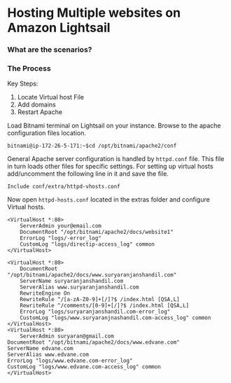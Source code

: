 # Hosting Multiple websites on Amazon Lightsail

### What are the scenarios?

### The Process
Key Steps:
1. Locate Virtual host File
2. Add domains
3. Restart Apache

Load Bitnami terminal on Lightsail on your instance. Browse to the apache configuration files location.
```
bitnami@ip-172-26-5-171:~$cd /opt/bitnami/apache2/conf
```
General Apache server configuration is handled by ```httpd.conf``` file. This file in turn loads other files for specific  settings. For setting up virtual hosts add/uncomment the following line in it and save the file.
```
Include conf/extra/httpd-vhosts.conf
```
Now open ```httpd-hosts.conf``` located in the extras folder and configure Virtual hosts.

```
<VirtualHost *:80>
    ServerAdmin your@email.com
    DocumentRoot "/opt/bitnami/apache2/docs/website1"
    ErrorLog "logs/-error_log"
    CustomLog "logs/directip-access_log" common
</VirtualHost>

<VirtualHost *:80>
    DocumentRoot "/opt/bitnami/apache2/docs/www.suryaranjanshandil.com"
    ServerName suryaranjanshandil.com
    ServerAlias www.suryaranjanshandil.com
    RewriteEngine On
    RewriteRule ^/[a-zA-Z0-9]+[/]?$ /index.html [QSA,L]
    RewriteRule ^/comments/[0-9]+[/]?$ /index.html [QSA,L]
    ErrorLog "logs/suryaranjanshandil.com-error_log"
    CustomLog "logs/www.suryaranjnashandil.com-access_log" common
</VirtualHost>
<VirtualHost *:80>
    ServerAdmin suryaran@gmail.com
DocumentRoot "/opt/bitnami/apache2/docs/www.edvane.com"
ServerName edvane.com
ServerAlias www.edvane.com
ErrorLog "logs/www.edvane.com-error_log"
CustomLog "logs/www.edvane.com-access_log" common
</VirtualHost>
```



<!--stackedit_data:
eyJoaXN0b3J5IjpbLTE0OTUxNzkwMDEsMTYzMzIzODAzOSw2NT
IwODk4OV19
-->